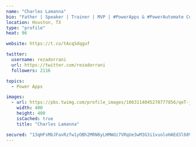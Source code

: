 ```yaml
---
name: "Charles Lamanna"
bio: "Father | Speaker | Trainer | MVP | #PowerApps & #PowerAutomate Community Super User | YouTuber Right-pointing triangle http://youtube.com/c/rezadorrani | Learn - Share - Clockwise rightwards and leftwards open circle arrows"
location: Houston, TX
type: "profile"
heat: 96

website: https://t.co/tAcqSdqguf

twitter:
  username: rezadorrani
  url: https://twitter.com/rezadorrani
  followers: 2116

topics:
  - Power Apps

images:
  - url: https://pbs.twimg.com/profile_images/1063114045270777856/qeT-jpWr_400x400.jpg
    width: 400
    height: 400
    isCached: true
    title: "Charles Lamanna"

secured: "13qHFsMbJFavRzfw1yOBh2MRN8yLHMWdz7VRqUe3wM3G3i1vuoloHAEd3l68VIEhR4SSJUEOHfyiQ693GUjfQgnUcQHfwnL6swLVWg2DRfD3f2rQTgiTDN3CidH9ASJ2adt1peRxq7tb98F9l3nsVZTN6U917EU5d28Dg+7DjvG7O+XC4q5nVQPIVIckgyHmDBD5azVk9U04PoK5Fyj2+mTgMF3rBXeH2mnBfigO9FbO4afJw3dso2BjI5CuBCaqcV+ZeAkrgE1obD6Ta+EQu3irr3FWBIbNyq4NtzgU8JNnCdSYv22Ti0i9YjN08FaF1nHkK38osdGr+EcijaPnXCeKK8JMLaRDZv1CP1MxArLw4GOdy1kd1gJipgXNKIiqKcduGyLb5f1uBFgUJwXGkEZovWFonxLs1OH0ihTKTis=;h23eU1zpJ7yAh6KTC+su4g=="
---
```


